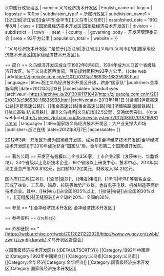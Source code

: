 {{中国行政管理区
| name = 义乌经济技术开发区
| English_name = 
| logo = 
| logosize = 100px
| subdivision_type1 = 所属行政区
| subdivision_name1 = [[浙江省|浙江省]][[金华市|金华市]][[义乌市|义乌市]]
| established_date = 1992年8月
| class = [[国家级经济技术开发区|国家级经济技术开发区]]
| division = 
| subdistrict = 
| town = 
| seat = 
| county = 
| governing_body = 开发区管理委员会
| area = 93平方公里
| population_total = 
| website = 
}}

'''义乌经济技术开发区'''是位于[[浙江省|浙江省]][[义乌市|义乌市]]的[[国家级经济技术开发区|国家级经济技术开发区]]。

== 简介 ==
义乌经济开发区成立于1992年8月8日，1994年成为义乌首个省级经济开发区。位于义乌市区西南部，目前规划面积为93平方公里。<ref name="升级">{{cite web |url=http://zj.people.com.cn/n/2012/0313/c186938-16835938.html |language= |title=浙江义乌经济技术开发区升级，跻身“国家队” |publisher=金华新闻网 |date=2012年3月13日 |accessdate= |deadurl=yes |archiveurl=https://archive.is/20130101171049/http://zj.people.com.cn/n/2012/0313/c186938-16835938.html |archivedate=2013年1月1日 }}</ref>紧邻[[沪昆高速公路|沪昆高速公路]]、[[甬金高速公路|甬金高速公路]]和[[浙赣铁路|浙赣铁路]]、[[杭长高铁|杭长高铁]]，距[[义乌机场|义乌机场]]2.5公里，交通优势突出。<ref name="国家级">{{cite web|url=http://zjnews.zjol.com.cn/05zjnews/system/2012/08/07/018716981.shtml | language= | title=国家级义乌经济技术开发区：大产业支撑大市场 |publisher=浙江在线 |date=2012年8月7日 |accessdate= }}</ref>

2012年3月，开发区升级为国家级开发区，成为自[[金华经济技术开发区|金华经济技术开发区]]于2010年成功跻身“国家队”后，金华市第二个国家级开发区。<ref name= "升级"/>

== 著名公司 ==
开发区有规模以上企业356家，上市企业2家（浪莎袜业、华鼎锦纶）。23个省级以上高新技术企业，16个省级以上研发中心、技术中心。2011年实现工业总产值703.81亿元，出口额10.12亿美元，财政收入34.21亿元。<ref name= "国家级"/>

区内有[[三鼎|三鼎]]、[[浪莎|浪莎]]、[[伟海|伟海]]、[[华鸿|华鸿]]等著名企业，形成了袜业、工艺品、饰品、拉链等优势产业群。也有电子电器、机械制造等高新技术企业。<ref name= "升级"/>其中，[[袜|袜业]]占全国的35%以上，[[拉链|拉链]]占全国的30%以上，[[无缝服装|无缝服装]]占全球的20%、全国的80%。<ref name= "国家级"/>

== 参见 ==
*[[金华经济技术开发区|金华经济技术开发区]]

== 参考资料 ==
{{reflist}}

== 外部链接 ==
*[https://web.archive.org/web/20120211222929/http://www.yw.gov.cn/zwbk/zwgk/zzjg/jjkfqgwh/ 义乌开发区管委会]

{{国家级经济技术开发区}}
{{DEFAULTSORT:YI}}
[[Category:1992年中國建立|Category:1992年中國建立]]
[[Category:义乌市|Category:义乌市]]
[[Category:金华经济|Category:金华经济]]
[[Category:国家级经济技术开发区|Category:国家级经济技术开发区]]